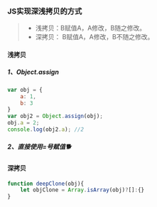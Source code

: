 ### JS实现深浅拷贝的方式

> + 浅拷贝：B赋值A，A修改，B随之修改。
> + 深拷贝： B赋值A，A修改，B不随之修改。

#### 浅拷贝

##### 1、Object.assign

```js
var obj = {
    a: 1,
    b: 3
}
var obj2 = Object.assign(obj);
obj.a = 2;
console.log(obj2.a); //2
```

##### 2、直接使用=号赋值🐕



#### 深拷贝

```js
function deepClone(obj){
    let objClone = Array.isArray(obj)?[]:{}
}
```







